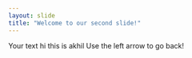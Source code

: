 ```yaml
---
layout: slide
title: "Welcome to our second slide!"
---
```

Your text hi this is akhil
Use the left arrow to go back!

